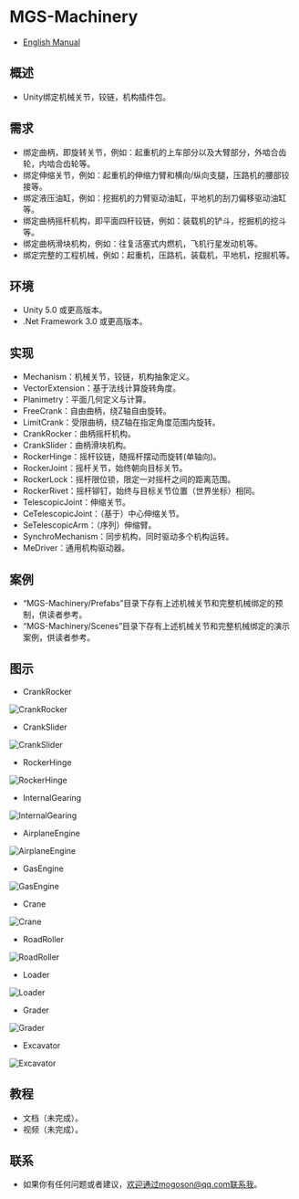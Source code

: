 ﻿# MGS-Machinery
- [English Manual](./README.md)

## 概述
- Unity绑定机械关节，铰链，机构插件包。

## 需求
- 绑定曲柄，即旋转关节，例如：起重机的上车部分以及大臂部分，外啮合齿轮，内啮合齿轮等。
- 绑定伸缩关节，例如：起重机的伸缩力臂和横向/纵向支腿，压路机的腰部铰接等。
- 绑定液压油缸，例如：挖掘机的力臂驱动油缸，平地机的刮刀偏移驱动油缸等。
- 绑定曲柄摇杆机构，即平面四杆铰链，例如：装载机的铲斗，挖掘机的挖斗等。
- 绑定曲柄滑块机构，例如：往复活塞式内燃机，飞机行星发动机等。
- 绑定完整的工程机械，例如：起重机，压路机，装载机，平地机，挖掘机等。

## 环境
- Unity 5.0 或更高版本。
- .Net Framework 3.0 或更高版本。

## 实现
- Mechanism：机械关节，铰链，机构抽象定义。
- VectorExtension：基于法线计算旋转角度。
- Planimetry：平面几何定义与计算。
- FreeCrank：自由曲柄，绕Z轴自由旋转。
- LimitCrank：受限曲柄，绕Z轴在指定角度范围内旋转。
- CrankRocker：曲柄摇杆机构。
- CrankSlider：曲柄滑块机构。
- RockerHinge：摇杆铰链，随摇杆摆动而旋转(单轴向)。
- RockerJoint：摇杆关节，始终朝向目标关节。
- RockerLock：摇杆限位锁，限定一对摇杆之间的距离范围。
- RockerRivet：摇杆铆钉，始终与目标关节位置（世界坐标）相同。
- TelescopicJoint：伸缩关节。
- CeTelescopicJoint：（基于）中心伸缩关节。
- SeTelescopicArm：（序列）伸缩臂。
- SynchroMechanism：同步机构，同时驱动多个机构运转。
- MeDriver：通用机构驱动器。

## 案例
- “MGS-Machinery/Prefabs”目录下存有上述机械关节和完整机械绑定的预制，供读者参考。
- “MGS-Machinery/Scenes”目录下存有上述机械关节和完整机械绑定的演示案例，供读者参考。

## 图示
- CrankRocker

![CrankRocker](./Attachments/Image/CrankRocker.png)

- CrankSlider

![CrankSlider](./Attachments/Image/CrankSlider.png)

- RockerHinge

![RockerHinge](./Attachments/Image/RockerHinge.png)

- InternalGearing

![InternalGearing](./Attachments/Image/InternalGearing.png)

- AirplaneEngine

![AirplaneEngine](./Attachments/Image/AirplaneEngine.png)

- GasEngine

![GasEngine](./Attachments/Image/GasEngine.png)

- Crane

![Crane](./Attachments/Image/Crane.png)

- RoadRoller

![RoadRoller](./Attachments/Image/RoadRoller.png)

- Loader

![Loader](./Attachments/Image/Loader.png)

- Grader

![Grader](./Attachments/Image/Grader.gif)

- Excavator

![Excavator](./Attachments/Image/Excavator.gif)

## 教程
- 文档（未完成）。
- 视频（未完成）。

## 联系
- 如果你有任何问题或者建议，欢迎通过mogoson@qq.com联系我。